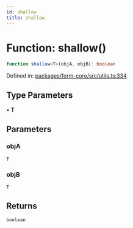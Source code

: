 ```yaml
---
id: shallow
title: shallow
---
```


<!-- DO NOT EDIT: this page is autogenerated from the type comments -->

# Function: shallow()

```ts
function shallow<T>(objA, objB): boolean
```

Defined in: [packages/form-core/src/utils.ts:334](https://github.com/TanStack/form/blob/main/packages/form-core/src/utils.ts#L334)

## Type Parameters

• **T**

## Parameters

### objA

`T`

### objB

`T`

## Returns

`boolean`
